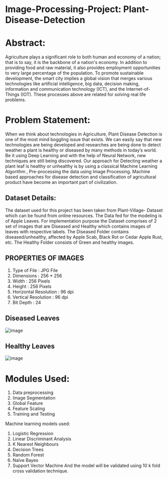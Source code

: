 # Image-Processing-Project: Plant-Disease-Detection

# Abstract:

Agriculture plays a significant role to both human and economy of a nation; that is to say, it is the backbone of a nation's economy. In addition to providing food and raw material, it also provides employment opportunities to very large percentage of the population.
To promote sustainable development, the smart city implies a global vision that merges various technologies like artificial intelligence, big data, decision making, information and communication technology (ICT), and the Internet-of-Things (IOT). These processes above are related for solving real life problems.

# Problem Statement:

When we think about technologies in Agriculture, Plant Disease Detection is one of the most mind boggling issue that exists. We can easily say that new technologies are being developed and researches are being done to detect weather a plant is healthy or diseased by many methods in today’s world. Be it using Deep Learning and with the help of Neural Network, new techniques are still being discovered.
Our approach for Detecting weather a plant leaf is healthy or unhealthy is by using a classical Machine Learning Algorithm , Pre-processing the data using Image Processing. Machine based approaches for disease detection and classification of agricultural product have become an important part of civilization.

## Dataset Details:

The dataset used for this project has been taken from Plant-Village- Dataset which can be found from online resources. The Data fed for the modeling is of Apple Leaves. For implementation purpose the Dataset comprises of 2 set of images that are Diseased and Healthy which contains images of leaves with respective labels. The Diseased Folder contains diseased/unhealthy, affected by Apple Scab, Black Rot or Cedar Apple Rust, etc. The Healthy Folder consists of Green and healthy images.

## PROPERTIES OF IMAGES
1. Type of File : JPG File
2. Dimensions : 256 * 256
3. Width : 256 Pixels
4. Height : 256 Pixels
5. Horizontal Resolution : 96 dpi
6. Vertical Resolution : 96 dpi
7. Bit Depth : 24

## Diseased Leaves
![image](https://user-images.githubusercontent.com/79393700/166139307-86b1e225-ddba-4314-afd1-9ceaa51d04ef.png)

## Healthy Leaves
![image](https://user-images.githubusercontent.com/79393700/166139332-72f227d2-e0cb-4337-899f-3ef5809fd66d.png)

# Modules Used:

1. Data preprocessing
2. Image Segmentation
3. Global Feature
4. Feature Scaling
5. Training and Testing

Machine learning models used:
 1. Logistic Regression
 2. Linear Discriminant Analysis
 3. K Nearest Neighbours
 4. Decision Trees
 5. Random Forest
 6. Naïve Bayes
 7. Support Vector Machine
And the model will be validated using 10 k fold cross validation technique.


